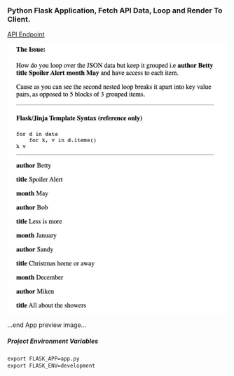 ### Python Flask Application, Fetch API Data, Loop and Render To Client.

[API Endpoint](https://partnull.github.io/flask/api.json)

![Preview](https://github.com/partnull/flask/blob/master/preview.jpg)

...end App preview image...

##### Project Environment Variables
```shell
export FLASK_APP=app.py
export FLASK_ENV=development
```
